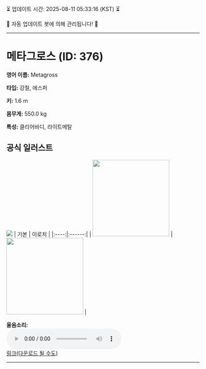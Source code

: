 
⏳ 업데이트 시간: 2025-08-11 05:33:16 (KST) ⏳

🤖 자동 업데이트 봇에 의해 관리됩니다! 🤖

---

# 메타그로스 (ID: 376)
**영어 이름:** Metagross

**타입:** 강철, 에스퍼

**키:** 1.6 m

**몸무게:** 550.0 kg

**특성:** 클리어바디, 라이트메탈

## 공식 일러스트
![](https://raw.githubusercontent.com/PokeAPI/sprites/master/sprites/pokemon/other/official-artwork/376.png)
| 기본 | 이로치 |
|:----:|:------:|
| <img src="http://play.pokemonshowdown.com/sprites/ani/metagross.gif" width="200"> | <img src="http://play.pokemonshowdown.com/sprites/ani-shiny/metagross.gif" width="200"> |

**울음소리:**<br><audio controls src="https://raw.githubusercontent.com/PokeAPI/cries/main/cries/pokemon/latest/376.ogg"></audio><br> [링크(다운로드 될 수도)](https://raw.githubusercontent.com/PokeAPI/cries/main/cries/pokemon/latest/376.ogg)


---
